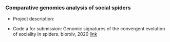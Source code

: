 ### Comparative genomics analysis of social spiders

- Project description:


- Code a for submission:
  Genomic signatures of the convergent evolution of sociality in spiders. biorxiv, 2020 [link](www)
